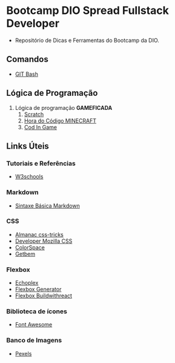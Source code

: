 # Bootcamp DIO Spread Fullstack Developer
- Repositório de Dicas e Ferramentas do Bootcamp da DIO.

## Comandos
- [GIT Bash](https://github.com/jrvcode/DIO-Bootcamp-Spread-Fullstack-Developer/blob/main/comandos/Git%20Bash.md)

## Lógica de Programação
1. Lógica de programação **GAMEFICADA**
    1. [Scratch](https://scratch.mit.edu/)
    2. [Hora do Código MINECRAFT](https://studio.code.org/s/mc/lessons/1/levels/1)
    3. [Cod In Game](https://www.codingame.com/)

## Links Úteis

### Tutoriais e Referências 
* [W3schools](https://www.w3schools.com/)

### Markdown
* [Sintaxe Básica Markdown](https://www.markdownguide.org/basic-syntax/)

### CSS
* [Almanac css-tricks](https://css-tricks.com/almanac/)
* [Developer Mozilla CSS](https://developer.mozilla.org/pt-BR/docs/Web/CSS)
* [ColorSpace](https://mycolor.space/)
* [Getbem](http://getbem.com/)

### Flexbox
* [Echoplex](https://the-echoplex.net/flexyboxes/)
* [Flexbox Generator](https://loading.io/flexbox/)
* [Flexbox Buildwithreact](https://flexbox.buildwithreact.com/)

### Biblioteca de ícones
* [Font Awesome](https://fontawesome.com/)

### Banco de Imagens
* [Pexels](https://www.pexels.com/pt-br/)
